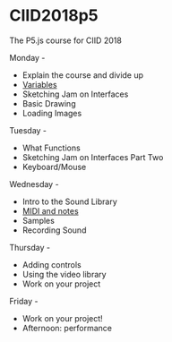 # CIID2018p5
The P5.js course for CIID 2018

Monday - 

  * Explain the course and divide up
  * [Variables](/CIID2018p5/variables)
  * Sketching Jam on Interfaces
  * Basic Drawing
  * Loading Images

Tuesday - 

  * What Functions
  * Sketching Jam on Interfaces Part Two 
  * Keyboard/Mouse

Wednesday -

  * Intro to the Sound Library
  * [MIDI and notes](/CIID2018p5/notes)
  * Samples
  * Recording Sound

Thursday - 

  * Adding controls
  * Using the video library
  * Work on your project

Friday - 

  * Work on your project!
  * Afternoon: performance
